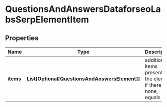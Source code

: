 # QuestionsAndAnswersDataforseoLabsSerpElementItem


## Properties

| Name | Type | Description | Notes |
|------------ | ------------- | ------------- | -------------|
**items** | **List[Optional[QuestionsAndAnswersElement]]** | additional items present in the element<br>if there are none, equals null |[optional]|